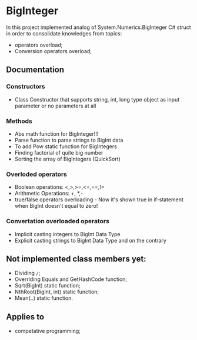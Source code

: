 # BigInteger
In this project implemented analog of System.Numerics.BigInteger C# struct in order to consolidate knowledges from topics:
- operators overload;
- Conversion operators overload;

## Documentation

### Constructors
- Class Constructor that supports string, int, long type object as input parameter or no parameters at all


### Methods

- Abs math function for BigInteger!!!
- Parse function to parse strings to BigInt data
- To add Pow static function for BigIntegers
- Finding factorial of quite big number
- Sorting the array of BigIntegers (QuickSort)

### Overloded operators
- Boolean operations: <,>,>=,<=,==,!=
- Arithmetic Operations: +, *,-
- true/false operators overloading - Now it's shown true in if-statement when BigInt doesn't equal to zero!

### Convertation overloaded operators
- Implicit casting integers to BigInt Data Type
- Explicit casting strings to BigInt Data Type and on the contrary


## Not implemented class members yet:
- Dividing `/`;
- Overriding Equals and GetHashCode function;
- Sqrt(BigInt) static function;
- NthRoot(BigInt, int) static function;
- Mean(..) static function.

## Applies to
- competative programming;
